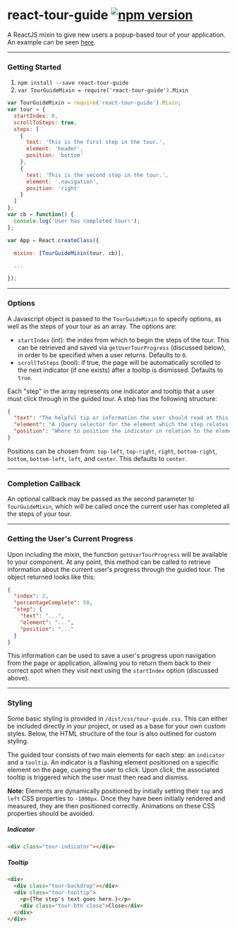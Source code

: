 react-tour-guide [![npm version](https://badge.fury.io/js/react-tour-guide.svg)](http://badge.fury.io/js/react-tour-guide)
==========================================================================================================================

A ReactJS mixin to give new users a popup-based tour of your application. An example can be seen [here](http://jakemmarsh.com/react-tour-guide/).

---

### Getting Started

1. `npm install --save react-tour-guide`
2. `var TourGuideMixin = require('react-tour-guide').Mixin`

```javascript
var TourGuideMixin = require('react-tour-guide').Mixin;
var tour = {
  startIndex: 0,
  scrollToSteps: true,
  steps: [
    {
      text: 'This is the first step in the tour.',
      element: 'header',
      position: 'bottom'
    },
    {
      text: 'This is the second step in the tour.',
      element: '.navigation',
      position: 'right'
    }
  ]
};
var cb = function() {
  console.log('User has completed tour!');
};

var App = React.createClass({

  mixins: [TourGuideMixin(tour, cb)],

  ...

});
```

---

### Options

A Javascript object is passed to the `TourGuideMixin` to specify options, as well as the steps of your tour as an array. The options are:

- `startIndex` (int): the index from which to begin the steps of the tour. This can be retrieved and saved via `getUserTourProgress` (discussed below), in order to be specified when a user returns. Defaults to `0`.
- `scrollToSteps` (bool): if true, the page will be automatically scrolled to the next indicator (if one exists) after a tooltip is dismissed. Defaults to `true`.

Each "step" in the array represents one indicator and tooltip that a user must click through in the guided tour. A step has the following structure:

```json
{
  "text": "The helpful tip or information the user should read at this step.",
  "element": "A jQuery selector for the element which the step relates to.",
  "position": "Where to position the indicator in relation to the element."
}
```

Positions can be chosen from: `top-left`, `top-right`, `right`, `bottom-right`, `bottom`, `bottom-left`, `left`, and `center`. This defaults to `center`.

---

### Completion Callback

An optional callback may be passed as the second parameter to `TourGuideMixin`, which will be called once the current user has completed all the steps of your tour.

---

### Getting the User's Current Progress

Upon including the mixin, the function `getUserTourProgress` will be available to your component. At any point, this method can be called to retrieve information about the current user's progress through the guided tour. The object returned looks like this:

```json
{
  "index": 2,
  "percentageComplete": 50,
  "step": {
    "text": "...",
    "element": "...",
    "position": "..."
  }
}
```
This information can be used to save a user's progress upon navigation from the page or application, allowing you to return them back to their correct spot when they visit next using the `startIndex` option (discussed above).

---

### Styling

Some basic styling is provided in `/dist/css/tour-guide.css`. This can either be included directly in your project, or used as a base for your own custom styles. Below, the HTML structure of the tour is also outlined for custom styling.

The guided tour consists of two main elements for each step: an `indicator` and a `tooltip`. An indicator is a flashing element positioned on a specific element on the page, cueing the user to click. Upon click, the associated tooltip is triggered which the user must then read and dismiss.

**Note:** Elements are dynamically positioned by initially setting their `top` and `left` CSS properties to `-1000px`. Once they have been initially rendered and measured, they are then positioned correctly. Animations on these CSS properties should be avoided.

##### Indicator

```html
<div class="tour-indicator"></div>
```

##### Tooltip

```html
<div>
  <div class="tour-backdrop"></div>
  <div class="tour-tooltip">
    <p>{The step's text goes here.}</p>
    <div class="tour-btn close">Close</div>
  </div>
</div>
```